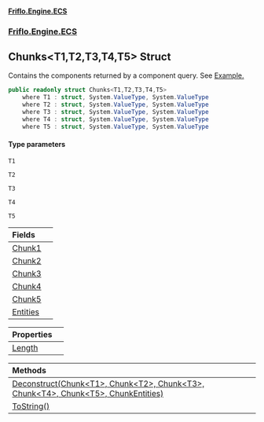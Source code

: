 #### [Friflo.Engine.ECS](index.md 'index')
### [Friflo.Engine.ECS](Friflo.Engine.ECS.md 'Friflo.Engine.ECS')

## Chunks<T1,T2,T3,T4,T5> Struct

Contains the components returned by a component query.
See <a href="https://friflo.gitbook.io/friflo.engine.ecs/examples/optimization#enumerate-query-chunks">Example.</a>

```csharp
public readonly struct Chunks<T1,T2,T3,T4,T5>
    where T1 : struct, System.ValueType, System.ValueType
    where T2 : struct, System.ValueType, System.ValueType
    where T3 : struct, System.ValueType, System.ValueType
    where T4 : struct, System.ValueType, System.ValueType
    where T5 : struct, System.ValueType, System.ValueType
```
#### Type parameters

<a name='Friflo.Engine.ECS.Chunks_T1,T2,T3,T4,T5_.T1'></a>

`T1`

<a name='Friflo.Engine.ECS.Chunks_T1,T2,T3,T4,T5_.T2'></a>

`T2`

<a name='Friflo.Engine.ECS.Chunks_T1,T2,T3,T4,T5_.T3'></a>

`T3`

<a name='Friflo.Engine.ECS.Chunks_T1,T2,T3,T4,T5_.T4'></a>

`T4`

<a name='Friflo.Engine.ECS.Chunks_T1,T2,T3,T4,T5_.T5'></a>

`T5`

| Fields | |
| :--- | :--- |
| [Chunk1](Chunks_T1,T2,T3,T4,T5_.Chunk1.md 'Friflo.Engine.ECS.Chunks<T1,T2,T3,T4,T5>.Chunk1') | |
| [Chunk2](Chunks_T1,T2,T3,T4,T5_.Chunk2.md 'Friflo.Engine.ECS.Chunks<T1,T2,T3,T4,T5>.Chunk2') | |
| [Chunk3](Chunks_T1,T2,T3,T4,T5_.Chunk3.md 'Friflo.Engine.ECS.Chunks<T1,T2,T3,T4,T5>.Chunk3') | |
| [Chunk4](Chunks_T1,T2,T3,T4,T5_.Chunk4.md 'Friflo.Engine.ECS.Chunks<T1,T2,T3,T4,T5>.Chunk4') | |
| [Chunk5](Chunks_T1,T2,T3,T4,T5_.Chunk5.md 'Friflo.Engine.ECS.Chunks<T1,T2,T3,T4,T5>.Chunk5') | |
| [Entities](Chunks_T1,T2,T3,T4,T5_.Entities.md 'Friflo.Engine.ECS.Chunks<T1,T2,T3,T4,T5>.Entities') | |

| Properties | |
| :--- | :--- |
| [Length](Chunks_T1,T2,T3,T4,T5_.Length.md 'Friflo.Engine.ECS.Chunks<T1,T2,T3,T4,T5>.Length') | |

| Methods | |
| :--- | :--- |
| [Deconstruct(Chunk&lt;T1&gt;, Chunk&lt;T2&gt;, Chunk&lt;T3&gt;, Chunk&lt;T4&gt;, Chunk&lt;T5&gt;, ChunkEntities)](Chunks_T1,T2,T3,T4,T5_.Deconstruct(Chunk_T1_,Chunk_T2_,Chunk_T3_,Chunk_T4_,Chunk_T5_,ChunkEntities).md 'Friflo.Engine.ECS.Chunks<T1,T2,T3,T4,T5>.Deconstruct(Friflo.Engine.ECS.Chunk<T1>, Friflo.Engine.ECS.Chunk<T2>, Friflo.Engine.ECS.Chunk<T3>, Friflo.Engine.ECS.Chunk<T4>, Friflo.Engine.ECS.Chunk<T5>, Friflo.Engine.ECS.ChunkEntities)') | |
| [ToString()](Chunks_T1,T2,T3,T4,T5_.ToString().md 'Friflo.Engine.ECS.Chunks<T1,T2,T3,T4,T5>.ToString()') | |
